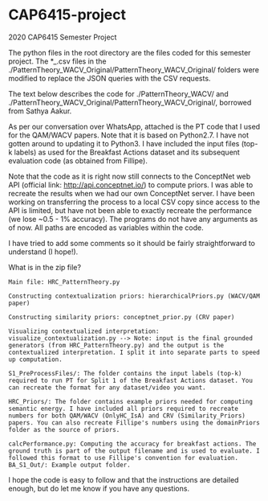 # CAP6415-project
2020 CAP6415 Semester Project

The python files in the root directory are the files coded for this semester project. The *_.csv files in the ./PatternTheory_WACV_Original/PatternTheory_WACV_Original/ folders were modified to replace the JSON queries with the CSV requests.

The text below describes the code for ./PatternTheory_WACV/ and ./PatternTheory_WACV_Original/PatternTheory_WACV_Original/, borrowed from Sathya Aakur.

As per our conversation over WhatsApp, attached is the PT code that I used for the QAM/WACV papers. Note that it is based on Python2.7. I have not gotten around to updating it to Python3. I have included the input files (top-k labels) as used for the Breakfast Actions dataset and its subsequent evaluation code (as obtained from Fillipe).

Note that the code as it is right now still connects to the ConceptNet web API (official link: http://api.conceptnet.io/) to compute priors. I was able to recreate the results when we had our own ConceptNet server. I have been working on transferring the process to a local CSV copy since access to the API is limited, but have not been able to exactly recreate the performance (we lose ~0.5 - 1% accuracy). The programs do not have any arguments as of now. All paths are encoded as variables within the code.

I have tried to add some comments so it should be fairly straightforward to understand (I hope!).

What is in the zip file?

    Main file: HRC_PatternTheory.py
    
    Constructing contextualization priors: hierarchicalPriors.py (WACV/QAM paper)
    
    Constructing similarity priors: conceptnet_prior.py (CRV paper)
    
    Visualizing contextualized interpretation: visualize_contextualization.py --> Note: input is the final grounded generators (from HRC_PatternTheory.py) and the output is the contextualized interpretation. I split it into separate parts to speed up computation.
    
    S1_PreProcessFiles/: The folder contains the input labels (top-k) required to run PT for Split 1 of the Breakfast Actions dataset. You can recreate the format for any dataset/video you want.
    
    HRC_Priors/: The folder contains example priors needed for computing semantic energy. I have included all priors required to recreate numbers for both QAM/WACV (OnlyHC_IsA) and CRV (Similarity_Priors) papers. You can also recreate Fillipe's numbers using the domainPriors folder as the source of priors.
    
    calcPerformance.py: Computing the accuracy for breakfast actions. The ground truth is part of the output filename and is used to evaluate. I followed this format to use Fillipe's convention for evaluation. BA_S1_Out/: Example output folder.

I hope the code is easy to follow and that the instructions are detailed enough, but do let me know if you have any questions.
